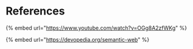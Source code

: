 # References

{% embed url="https://www.youtube.com/watch?v=OGg8A2zfWKg" %}

{% embed url="https://devopedia.org/semantic-web" %}

